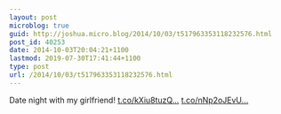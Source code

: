 ```yaml
---
layout: post
microblog: true
guid: http://joshua.micro.blog/2014/10/03/t517963353118232576.html
post_id: 40253
date: 2014-10-03T20:04:21+1100
lastmod: 2019-07-30T17:41:44+1100
type: post
url: /2014/10/03/t517963353118232576.html
---
```

Date night with my girlfriend! [t.co/kXiu8tuzQ...](http://t.co/kXiu8tuzQe) [t.co/nNp2oJEvU...](http://t.co/nNp2oJEvUb)
